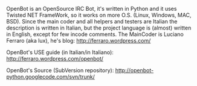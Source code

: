 OpenBot is an OpenSource IRC Bot, it's written in Python and it uses Twisted NET FrameWork, so it works on more O.S. (Linux, Windows, MAC, BSD).
Since the main coder and all helpers and testers are Italian the description is written in Italian, but the project language is (almost) written in English, except for few incode comments.
The MainCoder is Luciano Ferraro (aka lux), he's blog: http://ferraro.wordpress.com/

OpenBot's USE guide (in Italian/in Italiano): http://ferraro.wordpress.com/openbot/

OpenBot's Source (SubVersion repository): http://openbot-python.googlecode.com/svn/trunk/

